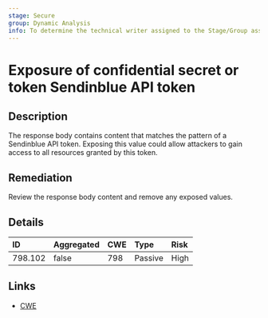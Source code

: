 ```yaml
---
stage: Secure
group: Dynamic Analysis
info: To determine the technical writer assigned to the Stage/Group associated with this page, see https://handbook.gitlab.com/handbook/product/ux/technical-writing/#assignments
---
```


# Exposure of confidential secret or token Sendinblue API token

## Description

The response body contains content that matches the pattern of a Sendinblue API token.
Exposing this value could allow attackers to gain access to all resources granted by this token.

## Remediation

Review the response body content and remove any exposed values.

## Details

| ID | Aggregated | CWE | Type | Risk |
|:---|:--------|:--------|:--------|:--------|
| 798.102 | false | 798 | Passive | High |

## Links

- [CWE](https://cwe.mitre.org/data/definitions/798.html)

